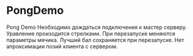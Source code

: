 # PongDemo
Pong Demo
Необходимо дождаться подключения к мастер серверу. Уравление произодится стрелками. При перезапуске меняются параметры мячика. Лучший бал сохраняется при перезапуске. Нет апроксимации позий клиента с сервером.
